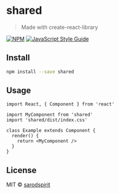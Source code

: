 # shared

> Made with create-react-library

[![NPM](https://img.shields.io/npm/v/shared.svg)](https://www.npmjs.com/package/shared) [![JavaScript Style Guide](https://img.shields.io/badge/code_style-standard-brightgreen.svg)](https://standardjs.com)

## Install

```bash
npm install --save shared
```

## Usage

```tsx
import React, { Component } from 'react'

import MyComponent from 'shared'
import 'shared/dist/index.css'

class Example extends Component {
  render() {
    return <MyComponent />
  }
}
```

## License

MIT © [sarodspirit](https://github.com/sarodspirit)
